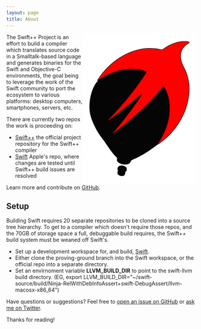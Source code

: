 ```yaml
---
layout: page
title: About
---
```


<img align="right" src="/images/logo-alpha-cropped-small.png">
The Swift++ Project is an effort to build a compiler which translates source code in
a Smalltalk-based language and generates binaries for the Swift and Objective-C environments, the goal being
to leverage the work of the Swift community to port the ecosystem to various platforms: desktop computers,
smartphones, servers, etc.

There are currently two repos the work is proceeding on:

* [Swift++](http://github.com/swiftpp/swiftpp) the official project repository for the Swift++ compiler
* [Swift](http://github.com/swiftpp/swift)     Apple's repo, where changes are tested until Swift++ build issues are resolved

Learn more and contribute on [GitHub](https://github.com/swiftpp).

## Setup

Building Swift requires 20 separate repositories to be cloned into a source tree hierarchy. To get to a compiler
which doesn't require those repos, and the 70GB of storage space a full, debuggable build requires, the Swift++
build system must be weaned off Swift's.

* Set up a development workspace for, and build, [Swift](http://github.com/apple/swift).
* Either clone the proving-ground branch into the Swift workspace, or the official repo into a separate
directory.
* Set an envirnoment variable **LLVM_BUILD_DIR** to point to the swift-llvm build directory.
(EG, export LLVM_BUILD_DIR="~/swift-source/build/Ninja-RelWithDebInfoAssert+swift-DebugAssert/llvm-macosx-x86_64")

Have questions or suggestions? Feel free to [open an issue on GitHub](https://github.com/swiftpp/swiftpp/issues) or [ask me on Twitter](https://twitter.com/swiftplusplus).

Thanks for reading!
